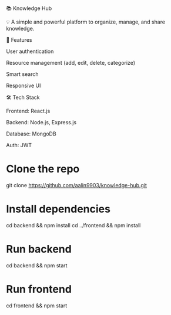 📚 Knowledge Hub

💡 A simple and powerful platform to organize, manage, and share knowledge.

🚀 Features

User authentication

Resource management (add, edit, delete, categorize)

Smart search

Responsive UI

🛠️ Tech Stack

Frontend: React.js

Backend: Node.js, Express.js

Database: MongoDB

Auth: JWT

# Clone the repo
git clone https://github.com/aalin9903/knowledge-hub.git

# Install dependencies
cd backend && npm install
cd ../frontend && npm install

# Run backend
cd backend && npm start

# Run frontend
cd frontend && npm start

